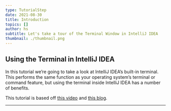 ```yaml
---
type: TutorialStep
date: 2021-08-30
title: Introduction
topics: []
author: hs
subtitle: Let's take a tour of the Terminal Window in IntelliJ IDEA
thumbnail: ./thumbnail.png
---
```


## Using the Terminal in IntelliJ IDEA

In this tutorial we’re going to take a look at IntelliJ IDEA’s built-in terminal. This performs the same function as your operating system’s terminal or command feature, but using the terminal inside IntelliJ IDEA has a number of benefits.

This tutorial is based off [this video](https://youtu.be/tlEkrWU0d1M) and [this blog](https://blog.jetbrains.com/idea/2020/09/using-the-terminal-in-intellij-idea/).

---
